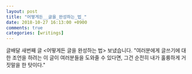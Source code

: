 ```yaml
---
layout: post
title: "어떻게든__글을_완성하는_법_"
date: 2018-10-27 16:13:00 +0900
comments: true 
categories: [writings] 
---
```

글배달 새번째 글 <어떻게든 글을 완성하는 법> 보냈습니다. 
"여러분에게 글쓰기에 대한 조언을 하려는 이 글이 여러분들을 도와줄 수 있다면, 그건 순전히 내가 훌륭하게 거짓말을 한 탓이다."
